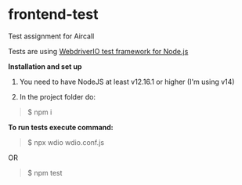 # frontend-test
Test assignment for Aircall

Tests are using [WebdriverIO test framework for Node.js](https://webdriver.io/docs/gettingstarted.html) 

**Installation and set up** 

1. You need to have NodeJS at least v12.16.1 or higher (I'm using v14)

2. In the project folder do:
> $ npm i

**To run tests execute command:** 
> $ npx wdio wdio.conf.js

OR
> $ npm test
